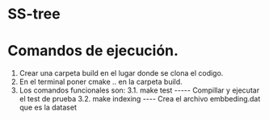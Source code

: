 # SS-tree

# Comandos de ejecución.

1. Crear una carpeta build en el lugar donde se clona el codigo.
2. En el terminal poner cmake .. en la carpeta build.
3. Los comandos funcionales son:
  3.1. make test    ----- Compillar y ejecutar el test de prueba
  3.2. make indexing ---- Crea el archivo embbeding.dat que es la dataset

